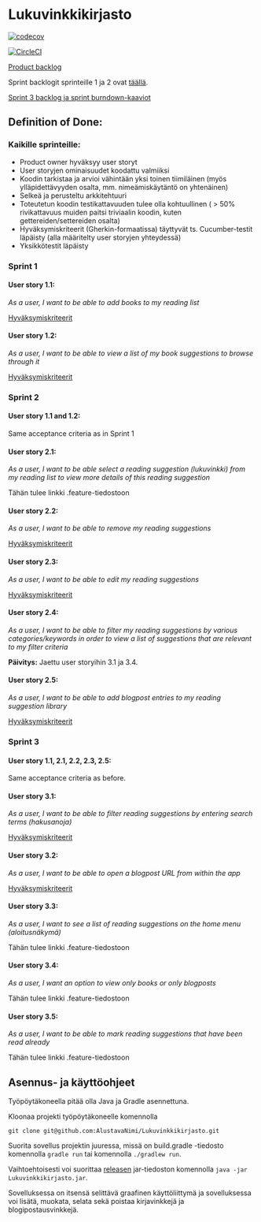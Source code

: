 # Lukuvinkkikirjasto

[![codecov](https://codecov.io/gh/AlustavaNimi/Lukuvinkkikirjasto/branch/master/graph/badge.svg)](https://codecov.io/gh/AlustavaNimi/Lukuvinkkikirjasto)

[![CircleCI](https://circleci.com/gh/AlustavaNimi/Lukuvinkkikirjasto.svg?style=svg)](https://circleci.com/gh/AlustavaNimi/Lukuvinkkikirjasto)

[Product backlog](https://docs.google.com/spreadsheets/d/1rBtfdbz3aD68T5sgYHyLOhiQsKZAhYVsElXckrt0-YY/edit?usp=sharing)

Sprint backlogit sprinteille 1 ja 2 ovat [täällä](https://github.com/AlustavaNimi/Lukuvinkkikirjasto/projects/1).

[Sprint 3 backlog ja sprint burndown-kaaviot](https://docs.google.com/spreadsheets/d/1UURz--MI8hLlcHOOnGXXCvV4FUqv2Zm1d9TuHlCNGqk)


## Definition of Done:

### Kaikille sprinteille:
- Product owner hyväksyy user storyt
- User storyjen ominaisuudet koodattu valmiiksi
- Koodin tarkistaa ja arvioi vähintään yksi toinen tiimiläinen (myös ylläpidettävyyden osalta, mm. nimeämiskäytäntö on yhtenäinen)
- Selkeä ja perusteltu arkkitehtuuri
- Toteutetun koodin testikattavuuden tulee olla kohtuullinen ( > 50% rivikattavuus muiden paitsi triviaalin koodin, kuten gettereiden/settereiden osalta)
- Hyväksymiskriteerit (Gherkin-formaatissa) täyttyvät ts. Cucumber-testit läpäisty (alla määritelty user storyjen yhteydessä)
- Yksikkötestit läpäisty

### Sprint 1

#### User story 1.1:
_As a user, I want to be able to add books to my reading list_

[Hyväksymiskriteerit](https://github.com/AlustavaNimi/Lukuvinkkikirjasto/blob/master/src/test/resources/main/new_book_suggestion.feature)

#### User story 1.2:
_As a user, I want to be able to view a list of my book suggestions to browse through it_

[Hyväksymiskriteerit](https://github.com/AlustavaNimi/Lukuvinkkikirjasto/blob/master/src/test/resources/main/browse_reading_suggestions.feature)

### Sprint 2

#### User story 1.1 and 1.2:
Same acceptance criteria as in Sprint 1

#### User story 2.1:
_As a user, I want to be able select a reading suggestion (lukuvinkki) from my reading list to view more details of this reading suggestion_

Tähän tulee linkki .feature-tiedostoon

#### User story 2.2:
_As a user, I want to be able to remove my reading suggestions_

[Hyväksymiskriteerit](https://github.com/AlustavaNimi/Lukuvinkkikirjasto/blob/master/src/test/resources/main/delete_reading_suggestions.feature)

#### User story 2.3:
_As a user, I want to be able to edit my reading suggestions_

[Hyväksymiskriteerit](https://github.com/AlustavaNimi/Lukuvinkkikirjasto/blob/master/src/test/resources/main/edit_reading_suggestions.feature)

#### User story 2.4:
_As a user, I want to be able to filter my reading suggestions by various categories/keywords in order to view a list of suggestions that are relevant to my filter criteria_

__Päivitys:__ Jaettu user storyihin 3.1 ja 3.4.

#### User story 2.5:
_As a user, I want to be able to add blogpost entries to my reading suggestion library_

[Hyväksymiskriteerit](https://github.com/AlustavaNimi/Lukuvinkkikirjasto/blob/master/src/test/resources/main/new_blogpost_suggestion.feature)

### Sprint 3

#### User story 1.1, 2.1, 2.2, 2.3, 2.5:

Same acceptance criteria as before.

#### User story 3.1:
_As a user, I want to be able to filter reading suggestions by entering search terms (hakusanoja)_

[Hyväksymiskriteerit](https://github.com/AlustavaNimi/Lukuvinkkikirjasto/blob/master/src/test/resources/main/search_reading_suggestions.feature)

#### User story 3.2:
_As a user, I want to be able to open a blogpost URL from within the app_

[Hyväksymiskriteerit](https://github.com/AlustavaNimi/Lukuvinkkikirjasto/blob/master/src/test/resources/main/open_blogpost_url.feature)

#### User story 3.3:
_As a user, I want to see a list of reading suggestions on the home menu (aloitusnäkymä)_

Tähän tulee linkki .feature-tiedostoon

#### User story 3.4:
_As a user, I want an option to view only books or only blogposts_

Tähän tulee linkki .feature-tiedostoon

#### User story 3.5:
_As a user, I want to be able to mark reading suggestions that have been read already_

Tähän tulee linkki .feature-tiedostoon

## Asennus- ja käyttöohjeet
Työpöytäkoneella pitää olla Java ja Gradle asennettuna.

Kloonaa projekti työpöytäkoneelle komennolla

    git clone git@github.com:AlustavaNimi/Lukuvinkkikirjasto.git

Suorita sovellus projektin juuressa, missä on build.gradle -tiedosto komennolla `gradle run` tai komennolla `./gradlew run`.

Vaihtoehtoisesti voi suorittaa [releasen](https://github.com/AlustavaNimi/Lukuvinkkikirjasto/releases) jar-tiedoston komennolla `java -jar Lukuvinkkikirjasto.jar`.

Sovelluksessa on itsensä selittävä graafinen käyttöliittymä ja sovelluksessa voi lisätä, muokata, selata sekä poistaa kirjavinkkejä ja blogipostausvinkkejä.
